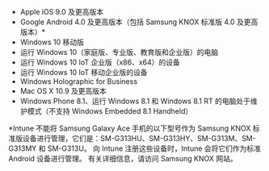 
- Apple iOS 9.0 及更高版本
- Google Android 4.0 及更高版本（包括 Samsung KNOX 标准版 4.0 及更高版本）*
- Windows 10 移动版
- 运行 Windows 10（家庭版、专业版、教育版和企业版）的电脑
- 运行 Windows 10 IoT 企业版（x86、x64）的设备
- 运行 Windows 10 IoT 移动企业版的设备
- Windows Holographic for Business
- Mac OS X 10.9 及更高版本
- Windows Phone 8.1、运行 Windows 8.1 和 Windows 8.1 RT 的电脑处于维护模式（不支持 Windows Embedded 8.1 Handheld）

*Intune 不能将 Samsung Galaxy Ace 手机的以下型号作为 Samsung KNOX 标准版设备进行管理，它们是：SM-G313HU、SM-G313HY、SM-G313M、SM-G313MY 和 SM-G313U。 向 Intune 注册这些设备时，Intune 会将它们作为标准 Android 设备进行管理。 有关详细信息，请访问 Samsung KNOX 网站。
